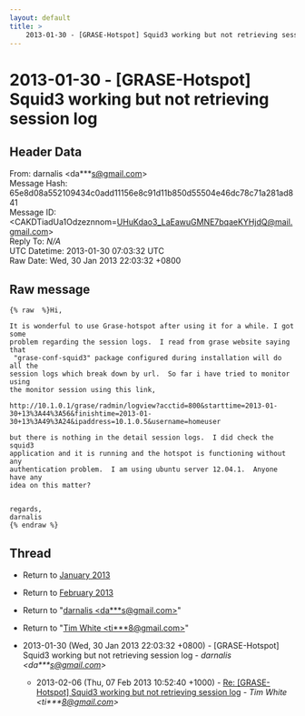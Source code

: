```yaml
---
layout: default
title: >
    2013-01-30 - [GRASE-Hotspot] Squid3 working but not retrieving session log
---
```


# 2013-01-30 - [GRASE-Hotspot] Squid3 working but not retrieving session log

## Header Data

From: darnalis \<da***s@gmail.com\><br>
Message Hash: 65e8d08a552109434c0add11156e8c91d11b850d55504e46dc78c71a281ad841<br>
Message ID: \<CAKDTiadUa1Odzeznnom=UHuKdao3_LaEawuGMNE7bqaeKYHjdQ@mail.gmail.com\><br>
Reply To: _N/A_<br>
UTC Datetime: 2013-01-30 07:03:32 UTC<br>
Raw Date: Wed, 30 Jan 2013 22:03:32 +0800<br>

## Raw message

```
{% raw  %}Hi,

It is wonderful to use Grase-hotspot after using it for a while. I got some
problem regarding the session logs.  I read from grase website saying that
 "grase-conf-squid3" package configured during installation will do all the
session logs which break down by url.  So far i have tried to monitor using
the monitor session using this link,

http://10.1.0.1/grase/radmin/logview?acctid=800&starttime=2013-01-30+13%3A44%3A56&finishtime=2013-01-30+13%3A49%3A24&ipaddress=10.1.0.5&username=homeuser

but there is nothing in the detail session logs.  I did check the squid3
application and it is running and the hotspot is functioning without any
authentication problem.  I am using ubuntu server 12.04.1.  Anyone have any
idea on this matter?


regards,
darnalis
{% endraw %}
```

## Thread

+ Return to [January 2013](/archive/2013/01)
+ Return to [February 2013](/archive/2013/02)

+ Return to "[darnalis <da***s<span>@</span>gmail.com>](/authors/da___s_at_gmail_com)"
+ Return to "[Tim White <ti***8<span>@</span>gmail.com>](/authors/ti___8_at_gmail_com)"

+ 2013-01-30 (Wed, 30 Jan 2013 22:03:32 +0800) - [GRASE-Hotspot] Squid3 working but not retrieving session log - _darnalis \<da***s@gmail.com\>_
  + 2013-02-06 (Thu, 07 Feb 2013 10:52:40 +1000) - [Re: [GRASE-Hotspot] Squid3 working but not retrieving session log](/archive/2013/02/772172951a0232d501ec2ef9c6592ca8c760a2c0e34b8d65ffe1b5e7313932a6) - _Tim White \<ti***8@gmail.com\>_

